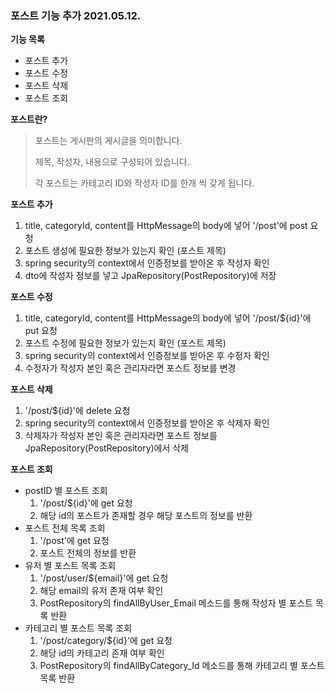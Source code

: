 ### 포스트 기능 추가 2021.05.12.
**기능 목록**
- 포스트 추가
- 포스트 수정
- 포스트 삭제
- 포스트 조회

**포스트란?**
> 포스트는 게시판의 게시글을 의미합니다.
>
> 제목, 작성자, 내용으로 구성되어 있습니다.
>
> 각 포스트는 카테고리 ID와 작성자 ID를 한개 씩 갖게 됩니다.

**포스트 추가**
1. title, categoryId, content를 HttpMessage의 body에 넣어 '/post'에 post 요청
2. 포스트 생성에 필요한 정보가 있는지 확인 (포스트 제목)
3. spring security의 context에서 인증정보를 받아온 후 작성자 확인
4. dto에 작성자 정보를 넣고 JpaRepository(PostRepository)에 저장

**포스트 수정**
1. title, categoryId, content를 HttpMessage의 body에 넣어 '/post/${id}'에 put 요청
2. 포스트 수정에 필요한 정보가 있는지 확인 (포스트 제목)
3. spring security의 context에서 인증정보를 받아온 후 수정자 확인
4. 수정자가 작성자 본인 혹은 관리자라면 포스트 정보를 변경

**포스트 삭제**
1. '/post/${id}'에 delete 요청
2. spring security의 context에서 인증정보를 받아온 후 삭제자 확인
3. 삭제자가 작성자 본인 혹은 관리자라면 포스트 정보를 JpaRepository(PostRepository)에서 삭제

**포스트 조회**
- postID 별 포스트 조회
    1. '/post/${id}'에 get 요청
    2. 해당 id의 포스트가 존재할 경우 해당 포스트의 정보를 반환
- 포스트 전체 목록 조회
    1. '/post'에 get 요청
    2. 포스트 전체의 정보를 반환
- 유저 별 포스트 목록 조회
    1. '/post/user/${email}'에 get 요청
    2. 해당 email의 유저 존재 여부 확인
    3. PostRepository의 findAllByUser_Email 메소드를 통해 작성자 별 포스트 목록 반환
- 카테고리 별 포스트 목록 조회
    1. '/post/category/${id}'에 get 요청
    2. 해당 id의 카테고리 존재 여부 확인
    3. PostRepository의 findAllByCategory_Id 메소드를 통해 카테고리 별 포스트 목록 반환
  